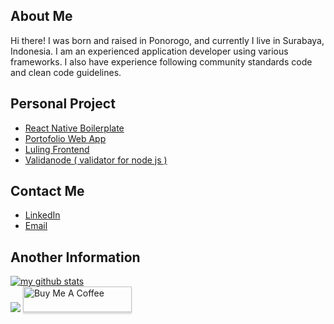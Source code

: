 ## About Me
Hi there! I was born and raised in Ponorogo, and currently I live in Surabaya, Indonesia.
I am an experienced application developer using various frameworks. I also have experience following community standards code and clean code guidelines.

## Personal Project
* [React Native Boilerplate]([https://github.com/defrindr/cryptonode](https://github.com/defrindr/2022-react-native-boilerplate))
* [Portofolio Web App](https://github.com/defrindr/cobain-react-portfolio/)
* [Luling Frontend](https://github.com/3120510402/luling-frontend/)
* [Validanode ( validator for node js )](https://github.com/defrindr/validanode)

## Contact Me
* [LinkedIn](https://www.linkedin.com/in/defri-indra-mahardika/)
* [Email](mailto:defrindr@gmail.com)

## Another Information
[![my github stats](https://github-readme-stats.vercel.app/api?username=defrindr)](https://github.com/defrindr)
<br/>
![](https://komarev.com/ghpvc/?username=defrindr&label=PROFILE+VIEWS)
<a href="https://www.buymeacoffee.com/defrindr" target="_blank"><img src="https://www.buymeacoffee.com/assets/img/custom_images/orange_img.png" alt="Buy Me A Coffee" style="height: 41px !important;width: 174px !important;box-shadow: 0px 3px 2px 0px rgba(190, 190, 190, 0.5) !important;-webkit-box-shadow: 0px 3px 2px 0px rgba(190, 190, 190, 0.5) !important;" ></a>

